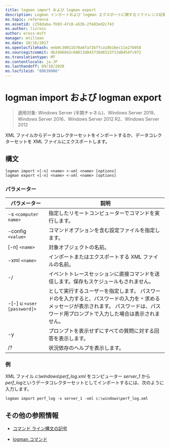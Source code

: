 ```yaml
---
title: logman import および logman export
description: Logman インポートおよび logman エクスポートに関するリファレンス記事。 XML ファイルからデータコレクターセットをインポートしたり、データコレクターセットを XML ファイルにエクスポートしたりします。
ms.topic: reference
ms.assetid: c258daba-fb93-47c0-a53b-2fe83ed2c743
ms.author: lizross
author: eross-msft
manager: mtillman
ms.date: 10/16/2017
ms.openlocfilehash: eeb0c30011b70a6fa72bffca18b16ec11e27b958
ms.sourcegitcommit: db2d46842c68813d043738d6523f13d8454fc972
ms.translationtype: MT
ms.contentlocale: ja-JP
ms.lasthandoff: 09/10/2020
ms.locfileid: "89639986"
---
```

# <a name="logman-import-and-logman-export"></a>logman import および logman export

> 適用対象: Windows Server (半期チャネル)、Windows Server 2019、Windows Server 2016、Windows Server 2012 R2、Windows Server 2012

XML ファイルからデータコレクターセットをインポートするか、データコレクターセットを XML ファイルにエクスポートします。

## <a name="syntax"></a>構文

```
logman import <[-n] <name> <-xml <name> [options]
logman export <[-n] <name> <-xml <name> [options]
```

### <a name="parameters"></a>パラメーター

| パラメーター | 説明 |
| --------- | ----------- |
| -s `<computer name>` | 指定したリモートコンピューターでコマンドを実行します。 |
| -config `<value>` | コマンドオプションを含む設定ファイルを指定します。 |
| [-n] `<name>` | 対象オブジェクトの名前。 |
| -xml `<name>` | インポートまたはエクスポートする XML ファイルの名前。 |
| -/ | イベントトレースセッションに直接コマンドを送信します。保存もスケジュールもされません。 |
| -[-] u `<user [password]>` | として実行するユーザーを指定します。 パスワードのを入力すると、パスワードの入力を `*` 求めるメッセージが表示されます。 パスワードは、パスワード用プロンプトで入力した場合は表示されません。 |
| -y | プロンプトを表示せずにすべての質問に対する回答を表示します。 |
| /? | 状況依存のヘルプを表示します。 |

### <a name="examples"></a>例

XML ファイル *c:\windows\perf_log.xml* をコンピューター *server_1* から *perf_log*というデータコレクターセットとしてインポートするには、次のように入力します。

```
logman import perf_log -s server_1 -xml c:\windows\perf_log.xml
```

## <a name="additional-references"></a>その他の参照情報

- [コマンド ライン構文の記号](command-line-syntax-key.md)

- [logman コマンド](logman.md)
